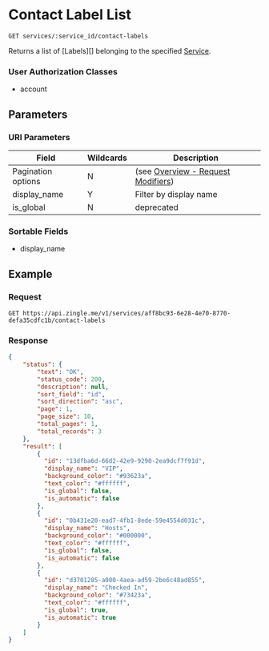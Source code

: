 # Contact Label List

    GET services/:service_id/contact-labels
    
Returns a list of [Labels][] belonging to the specified [Service].

### User Authorization Classes 
* account

## Parameters
### URI Parameters
Field | Wildcards | Description
--- | --- | ---
Pagination options | N | (see [Overview - Request Modifiers][])
display_name | Y | Filter by display name
is_global | N | deprecated

### Sortable Fields 
* display_name

## Example
### Request

    GET https://api.zingle.me/v1/services/aff8bc93-6e28-4e70-8770-defa35cdfc1b/contact-labels

### Response
``` json
{
    "status": {
        "text": "OK",
        "status_code": 200,
        "description": null,
        "sort_field": "id",
        "sort_direction": "asc",
        "page": 1,
        "page_size": 10,
        "total_pages": 1,
        "total_records": 3
    },
    "result": [
        {
          "id": "13dfba6d-66d2-42e9-9290-2ea9dcf7f91d",
          "display_name": "VIP",
          "background_color": "#93623a",
          "text_color": "#ffffff",
          "is_global": false,
          "is_automatic": false
        },
        {
          "id": "0b431e20-ead7-4fb1-8ede-59e4554d031c",
          "display_name": "Hosts",
          "background_color": "#000000",
          "text_color": "#ffffff",
          "is_global": false,
          "is_automatic": false
        },
        {
          "id": "d3701285-a000-4aea-ad59-2be6c48ad855",
          "display_name": "Checked In",
          "background_color": "#73423a",
          "text_color": "#ffffff",
          "is_global": true,
          "is_automatic": true
        } 
    ]
}
```

[Overview - Request Modifiers]: /README.md#request-modifiers
[Label]: README.md
[Service]: /services/README.md
